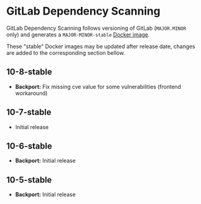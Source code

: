 # GitLab Dependency Scanning

GitLab Dependency Scanning follows versioning of GitLab (`MAJOR.MINOR` only) and generates a `MAJOR-MINOR-stable` [Docker image](https://gitlab.com/gitlab-org/security-products/dependency-scanning/container_registry).

These "stable" Docker images may be updated after release date, changes are added to the corresponding section bellow.

## 10-8-stable
- **Backport:** Fix missing cve value for some vulnerabilities (frontend workaround)

## 10-7-stable
- Initial release

## 10-6-stable
- **Backport:** Initial release

## 10-5-stable
- **Backport:** Initial release

